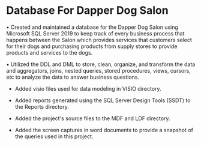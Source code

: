 # Database For Dapper Dog Salon

• Created and maintained a database for the Dapper Dog Salon using Microsoft SQL Server 2019 to keep track of every
business process that happens between the Salon which provides services that customers select for their dogs and
purchasing products from supply stores to provide products and services to the dogs.

• Utilized the DDL and DML to store, clean, organize, and transform the data and aggregators, joins, nested queries,
stored procedures, views, cursors, etc to analyze the data to answer business questions.

* Added visio files used for data modeling in VISIO directory.

* Added reports generated using the SQL Server Design Tools (SSDT) to the Reports directory.

* Added the project's source files to the MDF and LDF directory.

* Added the screen captures in word documents to provide a snapshot of the queries used in this project.

